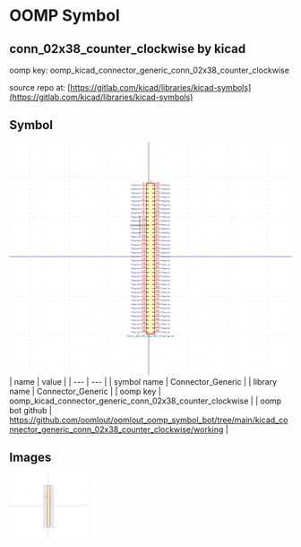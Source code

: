 # OOMP Symbol  
## conn_02x38_counter_clockwise  by kicad  
  
oomp key: oomp_kicad_connector_generic_conn_02x38_counter_clockwise  
  
source repo at: [https://gitlab.com/kicad/libraries/kicad-symbols](https://gitlab.com/kicad/libraries/kicad-symbols)  
## Symbol  
  
[![working.png](working_600.png)](working.png)  
| name | value | 
| --- | --- | 
| symbol name | Connector_Generic | 
| library name | Connector_Generic | 
| oomp key | oomp_kicad_connector_generic_conn_02x38_counter_clockwise | 
| oomp bot github | https://github.com/oomlout/oomlout_oomp_symbol_bot/tree/main/kicad_connector_generic_conn_02x38_counter_clockwise/working | 
## Images  
  
[![working.png](working_140.png)](working.png)  
